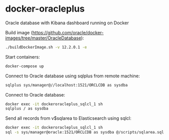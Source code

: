 # docker-oracleplus
Oracle database with Kibana dashboard running on Docker

Build image (https://github.com/oracle/docker-images/tree/master/OracleDatabase):
```bash
./buildDockerImage.sh -v 12.2.0.1 -e
```
Start containers:
```bash
docker-compose up
```

Connect to Oracle database using sqlplus from remote machine:
```bash
sqlplus sys/manager@//localhost:1521/ORCLCDB as sysdba
```

Connect to Oracle database:
```bash
docker exec -it dockeroracleplus_sqlcl_1 sh
sqlplus / as sysdba
```

Send all records from v$sqlarea to Elasticsearch using sqlcl:
```bash
docker exec -it dockeroracleplus_sqlcl_1 sh
sql -s sys/manager@oracle:1521/ORCLCDB as sysdba @/scripts/sqlarea.sql | jq -c '.results[].items[]' > /tmp/sqlarea.json
```
